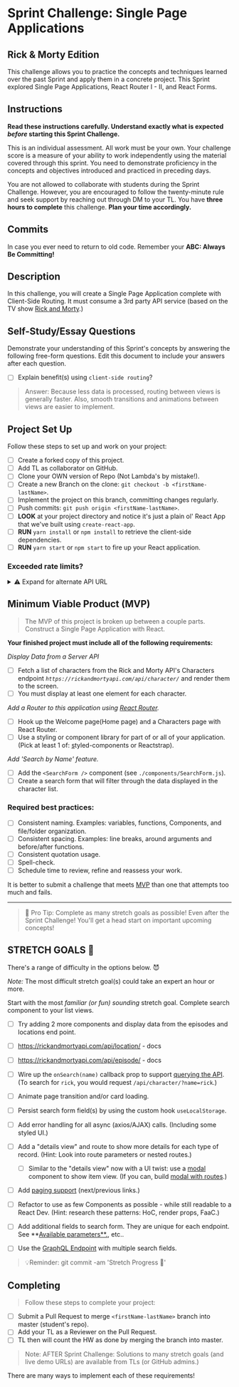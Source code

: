 # Sprint Challenge: Single Page Applications

## Rick & Morty Edition

This challenge allows you to practice the concepts and techniques learned over the past Sprint and apply them in a concrete project. This Sprint explored Single Page Applications, React Router I - II, and React Forms.

## Instructions

**Read these instructions carefully. Understand exactly what is expected *before* starting this Sprint Challenge.**

This is an individual assessment. All work must be your own. Your challenge score is a measure of your ability to work independently using the material covered through this sprint. You need to demonstrate proficiency in the concepts and objectives introduced and practiced in preceding days.

You are not allowed to collaborate with students during the Sprint Challenge. However, you are encouraged to follow the twenty-minute rule and seek support by reaching out through DM to your TL.
You have **three hours to complete** this challenge. **Plan your time accordingly.**

## Commits

In case you ever need to return to old code. Remember your **ABC: Always Be Committing!**

## Description

In this challenge, you will create a Single Page Application complete with Client-Side Routing. It must consume a 3rd party API service (based on the TV show [Rick and Morty](https://rickandmortyapi.com/documentation).)

## Self-Study/Essay Questions

Demonstrate your understanding of this Sprint's concepts by answering the following free-form questions. Edit this document to include your answers after each question.

- [ ]  Explain benefit(s) using `client-side routing`?

> Answer: Because less data is processed, routing between views is generally faster. Also, smooth transitions and animations between views are easier to implement.

## Project Set Up

Follow these steps to set up and work on your project:

- [ ]  Create a forked copy of this project.
- [ ]  Add TL as collaborator on GitHub.
- [ ]  Clone your OWN version of Repo (Not Lambda's by mistake!).
- [ ]  Create a new Branch on the clone: `git checkout -b <firstName-lastName>`.
- [ ]  Implement the project on this branch, committing changes regularly.
- [ ]  Push commits: `git push origin <firstName-lastName>`.
- [ ]  **LOOK** at your project directory and notice it's just a plain ol' React App that we've built using `create-react-app`.
- [ ]  **RUN** `yarn install` or `npm install` to retrieve the client-side dependencies.
- [ ]  **RUN** `yarn start` or `npm start` to fire up your React application.

### Exceeded rate limits?

<details>
<summary>⚠️ Expand for alternate API URL</summary>

If the [main API service](https://rickandmortyapi.com/documentation) goes down, or you exceed rate limits, try the following URL:

**[Backup URL:](https://rick-api.herokuapp.com/api/)** `https://rick-api.herokuapp.com/api/`

You can still be locked out - watch your [chrome devtools' network panel](https://developers.google.com/web/tools/chrome-devtools/network/reference) to make sure you aren't making too many requests.
</details>


## Minimum Viable Product (MVP)

> The MVP of this project is broken up between a couple parts.
Construct a Single Page Application with React.

**Your finished project must include all of the following requirements:**

_Display Data from a Server API_
- [ ]  Fetch a list of characters from the Rick and Morty API's Characters endpoint *`https://rickandmortyapi.com/api/character/`* and render them to the screen.
- [ ]  You must display at least one element for each character.

_Add a Router to this application using [React Router](https://reacttraining.com/react-router/web/guides/quick-start)._

- [ ]  Hook up the Welcome page(Home page) and a Characters page with React Router.
- [ ]  Use a styling or component library for part of or all of your application. (Pick at least 1 of: [s](https://react-bootstrap.github.io/)tyled-components or Reactstrap).

_Add 'Search by Name' feature._

- [ ]  Add the `<SearchForm />` component (see `./components/SearchForm.js`).
- [ ]  Create a search form that will filter through the data displayed in the character list.

### **Required best practices:**

- [ ]  Consistent naming. Examples: variables, functions, Components, and file/folder organization.
- [ ]  Consistent spacing. Examples: line breaks, around arguments and before/after functions.
- [ ]  Consistent quotation usage.
- [ ]  Spell-check.
- [ ]  Schedule time to review, refine and reassess your work.

It is better to submit a challenge that meets [MVP](https://en.wikipedia.org/wiki/Minimum_viable_product) than one that attempts too much and fails.

---

> 🚀 Pro Tip: Complete as many stretch goals as possible! Even after the Sprint Challenge! You'll get a head start on important upcoming concepts!

## STRETCH GOALS 💪

There's a range of difficulty in the options below. 😈

*Note:* The most difficult stretch goal(s) could take an expert an hour or more.

Start with the most *familiar (or fun) sounding* stretch goal.
Complete search component to your list views.
- [ ] Try adding 2 more components and display data from the episodes and locations end point.
- [ ] https://rickandmortyapi.com/api/location/ - docs
- [ ] https://rickandmortyapi.com/api/episode/ - docs

- [ ]  Wire up the `onSearch(name)` callback prop to support [querying the API](https://rickandmortyapi.com/documentation/#filter-characters). (To search for `rick`, you would request `/api/character/?name=rick`.)
- [ ]  Animate page transition and/or card loading.
- [ ]  Persist search form field(s) by using the custom hook `useLocalStorage`.
- [ ]  Add error handling for all async (axios/AJAX) calls. (Including some styled UI.)
- [ ]  Add a "details view" and route to show more details for each type of record. (Hint: Look into route parameters or nested routes.)
    - [ ]  Similar to the "details view" now with a UI twist: use a [modal](https://react.semantic-ui.com/modules/modal/#variations-size) component to show item view. (If you can, build [modal with routes](https://codesandbox.io/s/react-router-modal-gallery-classes-example-z98l5).)
- [ ]  Add [paging support](https://react.semantic-ui.com/addons/pagination/#types-pagination) (next/previous links.)
- [ ]  Refactor to use as few Components as possible - while still readable to a React Dev. (Hint: research these patterns: HoC, render props, FaaC.)
- [ ]  Add additional fields to search form. They are unique for each endpoint. See **[Available parameters**.](https://rickandmortyapi.com/documentation/#filter-characters), etc..
- [ ]  Use the [GraphQL Endpoint](https://rickandmortyapi.com/documentation/#graphql) with multiple search fields.

> 💡Reminder: git commit -am 'Stretch Progress 💪'

## Completing

> Follow these steps to complete your project:

- [ ]  Submit a Pull Request to merge `<firstName-lastName>` branch into master (student's repo).
- [ ]  Add your TL as a Reviewer on the Pull Request.
- [ ]  TL then will count the HW as done by merging the branch into master.

<!-- TLs: NOTE: use resources to coach, or share over zoom - avoid sharing entire solution folder. Share preview links if available. -->

> Note: AFTER Sprint Challenge: Solutions to many stretch goals (and live demo URLs) are available from TLs (or GitHub admins.)

There are many ways to implement each of these requirements!
